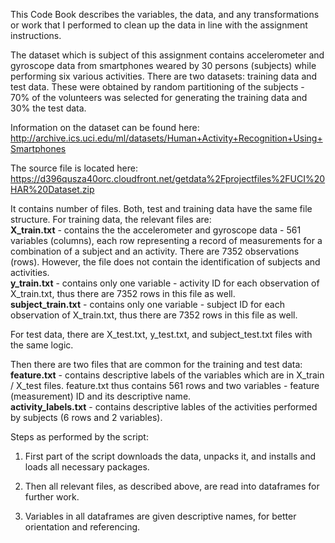 This Code Book describes the variables, the data, and any transformations or work that I performed to clean up the data in line with the assignment instructions.

The dataset which is subject of this assignment contains accelerometer and gyroscope data from smartphones weared by 30 persons (subjects) while performing six various activities.
There are two datasets: training data and test data. These were obtained by random partitioning of the subjects - 70% of the volunteers was selected for generating the training data and 30% the test data.

Information on the dataset can be found here: http://archive.ics.uci.edu/ml/datasets/Human+Activity+Recognition+Using+Smartphones

The source file is located here: https://d396qusza40orc.cloudfront.net/getdata%2Fprojectfiles%2FUCI%20HAR%20Dataset.zip

It contains number of files.
Both, test and training data have the same file structure. For training data, the relevant files are:<br/>
<strong>X_train.txt</strong> - contains the the accelerometer and gyroscope data - 561 variables (columns), each row representing a record of measurements for a combination of a subject and an activity. There are 7352 observations (rows).
However, the file does not contain the identification of subjects and activities.<br/>
<strong>y_train.txt</strong> - contains only one variable - activity ID for each observation of X_train.txt, thus there are 7352 rows in this file as well.<br/>
<strong>subject_train.txt</strong> - contains only one variable - subject ID for each observation of X_train.txt, thus there are 7352 rows in this file as well.

For test data, there are X_test.txt, y_test.txt, and subject_test.txt files with the same logic.

Then there are two files that are common for the training and test data:<br/>
<strong>feature.txt</strong> - contains descriptive labels of the variables which are in X_train / X_test files. feature.txt thus contains 561 rows and two variables - feature (measurement) ID and its descriptive name.<br/>
<strong>activity_labels.txt</strong> - contains descriptive lables of the activities performed by subjects (6 rows and 2 variables).

Steps as performed by the script:

1. First part of the script downloads the data, unpacks it, and installs and loads all necessary packages.

2. Then all relevant files, as described above, are read into dataframes for further work.

3. Variables in all dataframes are given descriptive names, for better orientation and referencing.
